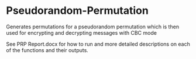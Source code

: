 # Pseudorandom-Permutation
Generates permutations for a pseudorandom permutation which is then used for encrypting and decrypting messages with CBC mode

See PRP Report.docx for how to run and more detailed descriptions on each of the functions and their outputs.
